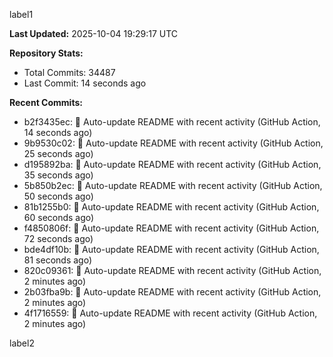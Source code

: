 
label1 
<!-- ACTIVITY_START -->
**Last Updated:** 2025-10-04 19:29:17 UTC

**Repository Stats:**
- Total Commits: 34487
- Last Commit: 14 seconds ago

**Recent Commits:**
- b2f3435ec: 🤖 Auto-update README with recent activity (GitHub Action, 14 seconds ago)
- 9b9530c02: 🤖 Auto-update README with recent activity (GitHub Action, 25 seconds ago)
- d195892ba: 🤖 Auto-update README with recent activity (GitHub Action, 35 seconds ago)
- 5b850b2ec: 🤖 Auto-update README with recent activity (GitHub Action, 50 seconds ago)
- 81b1255b0: 🤖 Auto-update README with recent activity (GitHub Action, 60 seconds ago)
- f4850806f: 🤖 Auto-update README with recent activity (GitHub Action, 72 seconds ago)
- bde4df10b: 🤖 Auto-update README with recent activity (GitHub Action, 81 seconds ago)
- 820c09361: 🤖 Auto-update README with recent activity (GitHub Action, 2 minutes ago)
- 2b03fba9b: 🤖 Auto-update README with recent activity (GitHub Action, 2 minutes ago)
- 4f1716559: 🤖 Auto-update README with recent activity (GitHub Action, 2 minutes ago)
<!-- ACTIVITY_END -->

label2

